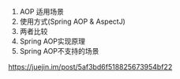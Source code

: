 1. AOP 适用场景
2. 使用方式(Spring AOP & AspectJ)
3. 两者比较
4. Spring AOP实现原理
5. Spring AOP不支持的场景

https://juejin.im/post/5af3bd6f518825673954bf22



